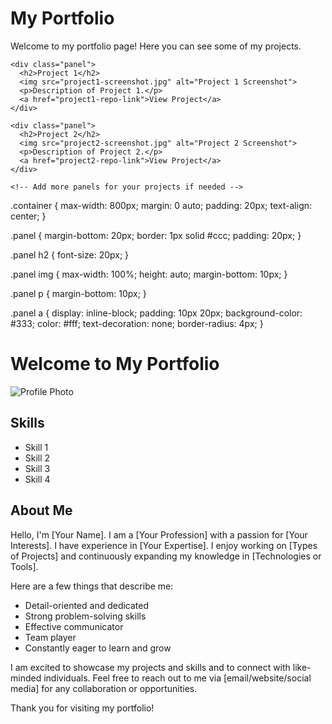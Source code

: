 <!-- Add your HTML content from index.html below -->
<!DOCTYPE html>
<html lang="en">
<head>
  <meta charset="UTF-8">
  <link rel="stylesheet" type="text/css" href="style.css">
</head>
<body>
  <div class="container">
    <h1>My Portfolio</h1>
    <p>Welcome to my portfolio page! Here you can see some of my projects.</p>

    <div class="panel">
      <h2>Project 1</h2>
      <img src="project1-screenshot.jpg" alt="Project 1 Screenshot">
      <p>Description of Project 1.</p>
      <a href="project1-repo-link">View Project</a>
    </div>

    <div class="panel">
      <h2>Project 2</h2>
      <img src="project2-screenshot.jpg" alt="Project 2 Screenshot">
      <p>Description of Project 2.</p>
      <a href="project2-repo-link">View Project</a>
    </div>

    <!-- Add more panels for your projects if needed -->

  </div>
</body>
</html>
<!-- Add your CSS styles from style.css below -->
.container {
  max-width: 800px;
  margin: 0 auto;
  padding: 20px;
  text-align: center;
}

.panel {
  margin-bottom: 20px;
  border: 1px solid #ccc;
  padding: 20px;
}

.panel h2 {
  font-size: 20px;
}

.panel img {
  max-width: 100%;
  height: auto;
  margin-bottom: 10px;
}

.panel p {
  margin-bottom: 10px;
}

.panel a {
  display: inline-block;
  padding: 10px 20px;
  background-color: #333;
  color: #fff;
  text-decoration: none;
  border-radius: 4px;
}

# Welcome to My Portfolio

![Profile Photo](![Schoolcraft_County_Courthouse_(Manistique)](https://github.com/Monoclinous/Monoclinous/assets/147448648/cac1e654-824e-4c1b-a612-47e9eefe1463)
)

## Skills

- Skill 1
- Skill 2
- Skill 3
- Skill 4

## About Me

Hello, I'm [Your Name]. I am a [Your Profession] with a passion for [Your Interests]. I have experience in [Your Expertise]. I enjoy working on [Types of Projects] and continuously expanding my knowledge in [Technologies or Tools].

Here are a few things that describe me:

- Detail-oriented and dedicated
- Strong problem-solving skills
- Effective communicator
- Team player
- Constantly eager to learn and grow

I am excited to showcase my projects and skills and to connect with like-minded individuals. Feel free to reach out to me via [email/website/social media] for any collaboration or opportunities.

Thank you for visiting my portfolio!
